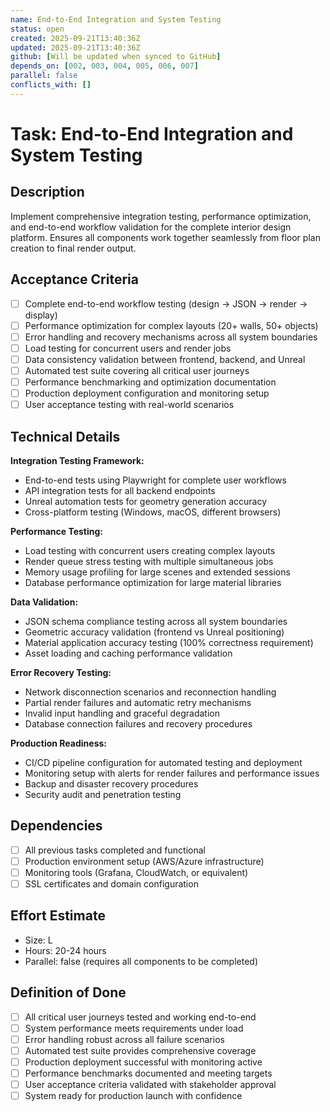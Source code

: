 ```yaml
---
name: End-to-End Integration and System Testing
status: open
created: 2025-09-21T13:40:36Z
updated: 2025-09-21T13:40:36Z
github: [Will be updated when synced to GitHub]
depends_on: [002, 003, 004, 005, 006, 007]
parallel: false
conflicts_with: []
---
```


# Task: End-to-End Integration and System Testing

## Description
Implement comprehensive integration testing, performance optimization, and end-to-end workflow validation for the complete interior design platform. Ensures all components work together seamlessly from floor plan creation to final render output.

## Acceptance Criteria
- [ ] Complete end-to-end workflow testing (design → JSON → render → display)
- [ ] Performance optimization for complex layouts (20+ walls, 50+ objects)
- [ ] Error handling and recovery mechanisms across all system boundaries
- [ ] Load testing for concurrent users and render jobs
- [ ] Data consistency validation between frontend, backend, and Unreal
- [ ] Automated test suite covering all critical user journeys
- [ ] Performance benchmarking and optimization documentation
- [ ] Production deployment configuration and monitoring setup
- [ ] User acceptance testing with real-world scenarios

## Technical Details
**Integration Testing Framework:**
- End-to-end tests using Playwright for complete user workflows
- API integration tests for all backend endpoints
- Unreal automation tests for geometry generation accuracy
- Cross-platform testing (Windows, macOS, different browsers)

**Performance Testing:**
- Load testing with concurrent users creating complex layouts
- Render queue stress testing with multiple simultaneous jobs
- Memory usage profiling for large scenes and extended sessions
- Database performance optimization for large material libraries

**Data Validation:**
- JSON schema compliance testing across all system boundaries
- Geometric accuracy validation (frontend vs Unreal positioning)
- Material application accuracy testing (100% correctness requirement)
- Asset loading and caching performance validation

**Error Recovery Testing:**
- Network disconnection scenarios and reconnection handling
- Partial render failures and automatic retry mechanisms
- Invalid input handling and graceful degradation
- Database connection failures and recovery procedures

**Production Readiness:**
- CI/CD pipeline configuration for automated testing and deployment
- Monitoring setup with alerts for render failures and performance issues
- Backup and disaster recovery procedures
- Security audit and penetration testing

## Dependencies
- [ ] All previous tasks completed and functional
- [ ] Production environment setup (AWS/Azure infrastructure)
- [ ] Monitoring tools (Grafana, CloudWatch, or equivalent)
- [ ] SSL certificates and domain configuration

## Effort Estimate
- Size: L
- Hours: 20-24 hours
- Parallel: false (requires all components to be completed)

## Definition of Done
- [ ] All critical user journeys tested and working end-to-end
- [ ] System performance meets requirements under load
- [ ] Error handling robust across all failure scenarios
- [ ] Automated test suite provides comprehensive coverage
- [ ] Production deployment successful with monitoring active
- [ ] Performance benchmarks documented and meeting targets
- [ ] User acceptance criteria validated with stakeholder approval
- [ ] System ready for production launch with confidence